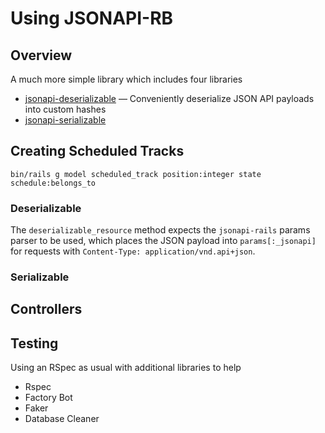 # Using JSONAPI-RB

## Overview

A much more simple library which includes four libraries

- [jsonapi-deserializable](https://github.com/jsonapi-rb/jsonapi-deserializable) — Conveniently deserialize JSON API payloads into custom hashes
- [jsonapi-serializable]()




## Creating Scheduled Tracks

`bin/rails g model scheduled_track position:integer state schedule:belongs_to`

### Deserializable

The `deserializable_resource` method expects the `jsonapi-rails` params parser to be used, which places the JSON payload into `params[:_jsonapi]` for requests with `Content-Type: application/vnd.api+json`.

### Serializable



## Controllers



## Testing

Using an RSpec as usual with additional libraries to help

- Rspec
- Factory Bot
- Faker
- Database Cleaner
